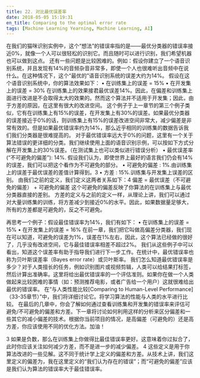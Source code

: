 ```yaml
---
title: 22. 对比最优误差率
date: 2018-05-05 15:19:31
en_title: Comparing to the optimal error rate
tags: [Machine Learning Yearning, Machine Learning, AI]
---
```


在我们的猫咪识别实例中，这个“想法”的错误率指的是——最优分类器的错误率接近0%，就像一个人可以很轻松的识别它。而且随时可以进行识别，我们希望机器也可以做到这点。
还有一些问题是比较困难的。例如：假设你建立了一个语音识别系统，并且发现有14%的音频杂音非常多，即使一个人也很难听出音频中在说什么。在这种情况下，这个“最优的”语音识别系统的误差大约为14%。
假设在这个语音识别系统中，你的算法效果如下：
• 在训练集上的误差 = 15%
• 在开发集上的误差 = 30%
在训练集上的效果接君最优误差14%。因此，在偏差和训练集上面进行改进是不会取得太大的效果的。然而这个算法并不适用于开发集；因此，由于方差的原因，在这里有很大的改进空间。
这个例子于上一章节的第三个例子类似，它有在训练集上有15%的误差，在开发集上有30%的误差。如果最优分类器的误差接近于0%的话，则训练集上有15%的误差改进空间非常大，减少偏差是非常有效的。但是如果最优错误率约为14%，那么近乎相同的训练集的数据告诉我们我们分类器是很难提高的。
对于最优错误率远大于0%的问题，这里有一个关于算法错误的更详细的分类。我们继续使用上面的语音识别示例，可以按如下方式分解在开发集上的30%误差。（在测试集上也可以类似进行错误分析）
• 最优误差率 (“不可避免的偏差”): 14%. 假设我们认为，即使世界上最好的语言我们仍会有14%的误差，我们可以把这个看作为不可避免的部分。
• 可避免的偏差 : 1%.由训练集上的误差于最优误差的差值计算得到。3
• 方差 : 15%.训练集与开发集上误差的区别。
由我们之前的定义，我们定义这两者关系如下：4
偏差 = 最优误差（不可避免的偏差） + 可避免的偏差
这个可避免的偏差反映了你算法的在训练集上与最优分类器直接的差别。
方差的定义与之前的定义一样，从理论上讲，我们可以通过对大量训练集的训练，将方差减少到接近0%的水平。因此，如果数据量足够大，所有的方差都是可避免的，反之不可避免。

再思考一个例子：假设最佳错误率为14%，我们有如下：
• 在训练集上的误差 = 15%
• 在开发集上的误差 = 16%
在前一章，我们把它叫做高偏差分类器，我们现在可以知道，可避免的误差为1%，误差在1%左右，因此，这个算法已经做的很好了，几乎没有改进空间，它与最佳错误率相差不超过2%。
我们从这些例子中可以看出，知道这个误差率有助于指导我们进行下一步工作。在统计中，最优错误率也称为贝叶斯误差率（Bayes error rate）或贝叶斯率。
我们怎么知道最优错误率是多少？对于人类擅长的任务，例如识别图片或视频剪辑，人类可以给结果打标签，然后计算出准确率。这里将给出最优错误率的一个评估准则。如果你在做一个人类做起来比较困难的事情（如：预测推荐电影，或者广告给一个用户）这就很难给出最优的错误率。
在“与人类性能比较[Comparing to Human-Level Performance]（33-35章节）”中，我们将详细讨论它。将学习算法的性能与人类的水平进行比较。
在最后的几章中，你会了解如何通过查看训练集和开发集的错误率来评估可避免/不可避免的偏差和方差。下一章将讨论如何利用这样的分析来区分偏差和一些其它的减小偏差的技术。根据你当前项目的情况，是高偏差（可避免的）还是高方差，你应该使用不同的优化方法。加油！

3 如果是负数，那么在训练集上你做得比最佳错误率更好。这意味着你过拟合了，此时你应该关注如何减少方差，而不是进一步的减少偏差。
4 这些定义是用于你算法改进的一些见解。这不同于统计学上定义的偏差和方差。从技术上讲，我们这里定义的偏差为，我在这里定义的“我们认为存在的错误”；而“可避免的偏差”应该是我们认为算法的错误率大于最佳错误率。